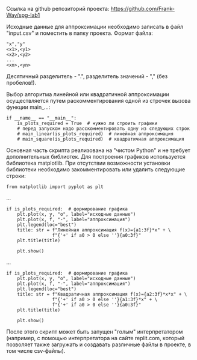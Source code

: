 Ссылка на github репозиторий проекта: https://github.com/Frank-Way/spg-lab1

Исходные данные для аппроксимации необходимо записать в файл "input.csv" и поместить в папку проекта. Формат файла:

    "x","y"
    <x1>,<y1>
    <x2>,<y2>
    ...
    <xn>,<yn>
Десятичный разделитель - ".", разделитель значений - "," (без пробелов!).

Выбор алгоритма линейной или квадратичной аппроксимации осуществляется путем раскомментирования одной из строчек вызова функции main_...:

    if __name__ == "__main__":
        is_plots_required = True  # нужно ли строить графики
        # перед запуском надо расскомментировать одну из следующих строк
        # main_linear(is_plots_required)  # линейная аппроксимация
        # main_square(is_plots_required)  # квадратичная аппроксимация

Основная часть скрипта реализована на "чистом Python" и не требует дополнительных библиотек. Для построения графиков используется библиотека matplotlib. При отсутствии возможности установки библиотеки необходимо закомментировать или удалить следующие строки:

    from matplotlib import pyplot as plt
...

    if is_plots_required:  # формирование графика
        plt.plot(x, y, "o", label="исходные данные")
        plt.plot(x, f, "-", label="аппроксимация")
        plt.legend(loc="best")
        title: str = f"Линейная аппроксимация f(x)={a1:3f}*x" + \
                     f"{'+' if a0 > 0 else ''}{a0:3f}"
        plt.title(title)

        plt.show()
...

    if is_plots_required:  # формирование графика
        plt.plot(x, y, "o", label="исходные данные")
        plt.plot(x, f, "-", label="аппроксимация")
        plt.legend(loc="best")
        title: str = f"Квадратичная аппроксимация f(x)={a2:3f}*x*x" + \
                     f"{'+' if a0 > 0 else ''}{a1:3f}*x" + \
                     f"{'+' if a0 > 0 else ''}{a0:3f}"
        plt.title(title)

        plt.show()

После этого скрипт может быть запущен "голым" интерпретатором (например, с помощью интерпретатора на сайте replit.com, который позволяет также загружать и создавать различные файлы в проекте, в том числе csv-файлы).